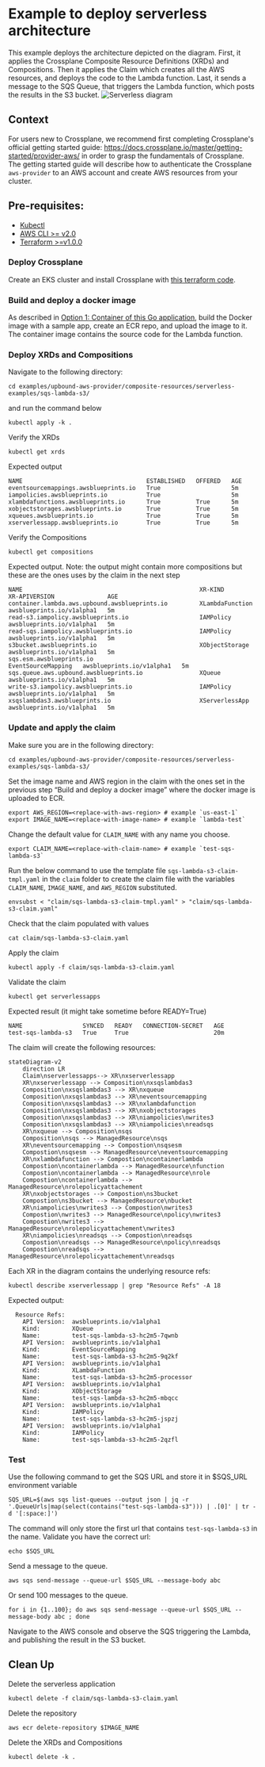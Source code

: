 # Example to deploy serverless architecture
This example deploys the architecture depicted on the diagram. First, it applies the Crossplane Composite Resource Definitions (XRDs) and Compositions. Then it applies the Claim which creates all the AWS resources, and deploys the code to the Lambda function. Last, it sends a message to the SQS Queue, that triggers the Lambda function, which posts the results in the S3 bucket.
![Serverless diagram](../../../diagrams/sqs-lambda-s3.png)

## Context
For users new to Crossplane, we recommend first completing Crossplane's official getting started guide: https://docs.crossplane.io/master/getting-started/provider-aws/ in order to grasp the fundamentals of Crossplane. The getting started guide will describe how to authenticate the Crossplane `aws-provider` to an AWS account and create AWS resources from your cluster.

## Pre-requisites:
- [Kubectl](https://kubernetes.io/docs/tasks/tools/)
- [AWS CLI >= v2.0](https://docs.aws.amazon.com/cli/latest/userguide/getting-started-install.html)
- [Terraform >=v1.0.0](https://developer.hashicorp.com/terraform/tutorials/aws-get-started/install-cli)

### Deploy Crossplane
Create an EKS cluster and install Crossplane with [this terraform code](https://github.com/awslabs/crossplane-on-eks/blob/main/bootstrap/terraform/README.md).

### Build and deploy a docker image
As described in [Option 1: Container of this Go application](https://github.com/awslabs/crossplane-on-eks/blob/main/examples/upbound-aws-provider/composite-resources/serverless-examples/object-processor-app/README.md#option-1-container), build the Docker image with a sample app, create an ECR repo, and upload the image to it. The container image contains the source code for the Lambda function.

### Deploy XRDs and Compositions
Navigate to the following directory:
```shell
cd examples/upbound-aws-provider/composite-resources/serverless-examples/sqs-lambda-s3/
```

and run the command below
```shell
kubectl apply -k .
```

Verify the XRDs
```shell
kubectl get xrds
```

Expected output
```
NAME                                   ESTABLISHED   OFFERED   AGE
eventsourcemappings.awsblueprints.io   True                    5m
iampolicies.awsblueprints.io           True                    5m
xlambdafunctions.awsblueprints.io      True          True      5m
xobjectstorages.awsblueprints.io       True          True      5m
xqueues.awsblueprints.io               True          True      5m
xserverlessapp.awsblueprints.io        True          True      5m
```

Verify the Compositions
```shell
kubectl get compositions
```

Expected output. Note: the output might contain more compositions but these are the ones uses by the claim in the next step
```
NAME                                                  XR-KIND              XR-APIVERSION               AGE
container.lambda.aws.upbound.awsblueprints.io         XLambdaFunction      awsblueprints.io/v1alpha1   5m
read-s3.iampolicy.awsblueprints.io                    IAMPolicy            awsblueprints.io/v1alpha1   5m
read-sqs.iampolicy.awsblueprints.io                   IAMPolicy            awsblueprints.io/v1alpha1   5m
s3bucket.awsblueprints.io                             XObjectStorage       awsblueprints.io/v1alpha1   5m
sqs.esm.awsblueprints.io                              EventSourceMapping   awsblueprints.io/v1alpha1   5m
sqs.queue.aws.upbound.awsblueprints.io                XQueue               awsblueprints.io/v1alpha1   5m
write-s3.iampolicy.awsblueprints.io                   IAMPolicy            awsblueprints.io/v1alpha1   5m
xsqslambdas3.awsblueprints.io                         XServerlessApp       awsblueprints.io/v1alpha1   5m
```

### Update and apply the claim

Make sure you are in the following directory:
```shell
cd examples/upbound-aws-provider/composite-resources/serverless-examples/sqs-lambda-s3/
```

Set the image name and AWS region in the claim with the ones set in the previous step “Build and deploy a docker image” where the docker image is uploaded to ECR.
```shell
export AWS_REGION=<replace-with-aws-region> # example `us-east-1`
export IMAGE_NAME=<replace-with-image-name> # example `lambda-test`
```

Change the default value for `CLAIM_NAME` with any name you choose.
```shell
export CLAIM_NAME=<replace-with-claim-name> # example `test-sqs-lambda-s3`
```

Run the below command to use the template file `sqs-lambda-s3-claim-tmpl.yaml` in the `claim` folder to create the claim file with the variables `CLAIM_NAME`, `IMAGE_NAME`, and `AWS_REGION` substituted.
```shell
envsubst < "claim/sqs-lambda-s3-claim-tmpl.yaml" > "claim/sqs-lambda-s3-claim.yaml"
```

Check that the claim populated with values
```
cat claim/sqs-lambda-s3-claim.yaml
```

Apply the claim
```shell
kubectl apply -f claim/sqs-lambda-s3-claim.yaml
```

Validate the claim
```
kubectl get serverlessapps
```

Expected result (it might take sometime before READY=True)
```
NAME                 SYNCED   READY   CONNECTION-SECRET   AGE
test-sqs-lambda-s3   True     True                        20m
```

The claim will create the following resources:
```mermaid
stateDiagram-v2
    direction LR
    Claim\nserverlessapps--> XR\nxserverlessapp
    XR\nxserverlessapp --> Composition\nxsqslambdas3
    Composition\nxsqslambdas3 --> XR\nxqueue
    Composition\nxsqslambdas3 --> XR\neventsourcemapping
    Composition\nxsqslambdas3 --> XR\nxlambdafunction
    Composition\nxsqslambdas3 --> XR\nxobjectstorages
    Composition\nxsqslambdas3 --> XR\niampolicies\nwrites3
    Composition\nxsqslambdas3 --> XR\niampolicies\nreadsqs
    XR\nxqueue --> Composition\nsqs
    Composition\nsqs --> ManagedResource\nsqs
    XR\neventsourcemapping --> Compostion\nsqsesm
    Compostion\nsqsesm --> ManagedResource\neventsourcemapping
    XR\nxlambdafunction --> Compostion\ncontainerlambda
    Compostion\ncontainerlambda --> ManagedResource\nfunction
    Compostion\ncontainerlambda --> ManagedResource\nrole
    Compostion\ncontainerlambda --> ManagedResource\nrolepolicyattachement
    XR\nxobjectstorages --> Compostion\ns3bucket
    Compostion\ns3bucket --> ManagedResource\nbucket
    XR\niampolicies\nwrites3 --> Compostion\nwrites3
    Compostion\nwrites3 --> ManagedResource\npolicy\nwrites3
    Compostion\nwrites3 --> ManagedResource\nrolepolicyattachement\nwrites3
    XR\niampolicies\nreadsqs --> Compostion\nreadsqs
    Compostion\nreadsqs --> ManagedResource\npolicy\nreadsqs
    Compostion\nreadsqs --> ManagedResource\nrolepolicyattachement\nreadsqs
```
Each XR in the diagram contains the underlying resource refs:
```
kubectl describe xserverlessapp | grep "Resource Refs" -A 18
```
Expected output:
```
  Resource Refs:
    API Version:  awsblueprints.io/v1alpha1
    Kind:         XQueue
    Name:         test-sqs-lambda-s3-hc2m5-7qwnb
    API Version:  awsblueprints.io/v1alpha1
    Kind:         EventSourceMapping
    Name:         test-sqs-lambda-s3-hc2m5-9q2kf
    API Version:  awsblueprints.io/v1alpha1
    Kind:         XLambdaFunction
    Name:         test-sqs-lambda-s3-hc2m5-processor
    API Version:  awsblueprints.io/v1alpha1
    Kind:         XObjectStorage
    Name:         test-sqs-lambda-s3-hc2m5-mbqcc
    API Version:  awsblueprints.io/v1alpha1
    Kind:         IAMPolicy
    Name:         test-sqs-lambda-s3-hc2m5-jspzj
    API Version:  awsblueprints.io/v1alpha1
    Kind:         IAMPolicy
    Name:         test-sqs-lambda-s3-hc2m5-2qzfl
```

### Test
Use the following command to get the SQS URL and store it in $SQS_URL environment variable
```shell
SQS_URL=$(aws sqs list-queues --output json | jq -r '.QueueUrls|map(select(contains("test-sqs-lambda-s3"))) | .[0]' | tr -d '[:space:]')
```

The command will only store the first url that contains `test-sqs-lambda-s3` in the name. Validate you have the correct url:
```shell
echo $SQS_URL
```

Send a message to the queue.
```shell
aws sqs send-message --queue-url $SQS_URL --message-body abc
```

Or send 100 messages to the queue.
```shell
for i in {1..100}; do aws sqs send-message --queue-url $SQS_URL --message-body abc ; done
```

Navigate to the AWS console and observe the SQS triggering the Lambda, and publishing the result in the S3 bucket.

## Clean Up
Delete the serverless application
```shell
kubectl delete -f claim/sqs-lambda-s3-claim.yaml
```

Delete the repository
```shell
aws ecr delete-repository $IMAGE_NAME
```

Delete the XRDs and Compositions
```shell
kubectl delete -k .
```
